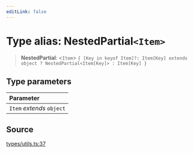 ```yaml
---
editLink: false
---
```


# Type alias: NestedPartial`<Item>`

> **NestedPartial**: \<`Item`\>
> `{ [Key in keyof Item]?: Item[Key] extends object ? NestedPartial<Item[Key]> : Item[Key] }`

## Type parameters

| Parameter                 |
| :------------------------ |
| `Item` _extends_ `object` |

## Source

[types/utils.ts:37](https://github.com/directus/directus/blob/7789a6c53/sdk/src/types/utils.ts#L37)
